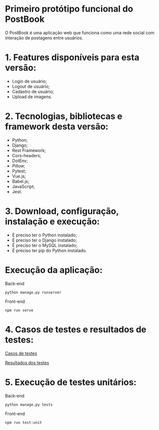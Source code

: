 # Primeiro protótipo funcional do PostBook

O PostBook é uma aplicação web que funciona como uma rede social
com interação de postagens entre usuários.

# 1. Features disponíveis para esta versão:

* Login de usuário;
* Logout de usuário;
* Cadastro de usuário;
* Upload de imagens.

# 2. Tecnologias, bibliotecas e framework desta versão:

* Python;
* Django;
* Rest Framework;
* Cors-headers;
* DotEnv;
* Pillow;
* Pytest;
* Vue.js;
* Babel.js;
* JavaScript;
* Jest.

# 3. Download, configuração, instalação e execução:

* É preciso ter o Python instalado;
* É preciso ter o Django instalado;
* É preciso ter o MySQL instalado;
* É preciso ter pip do Python instalado.

# Execução da aplicação:

Back-end
```
python manage.py runserver
```

Front-end
```
npm run serve
```

# 4. Casos de testes e resultados de testes:

[Casos de testes](https://github.com/es20231/eqp5/blob/gleideson_freitas/docs/test/teste.md)

[Resultados dos testes](https://github.com/es20231/eqp5/blob/gleideson_freitas/docs/test/resultados_testes_prototipo1%20-%20P%C3%A1gina1.csv)

# 5. Execução de testes unitários:

Back-end
```
python manage.py tests
```
Front-end
```
npm run test:unit
```
